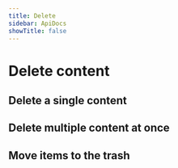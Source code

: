 ```yaml
---
title: Delete
sidebar: ApiDocs
showTitle: false
---
```


# Delete content

## Delete a single content

## Delete multiple content at once

## Move items to the trash
